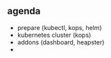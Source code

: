 ## agenda
 * prepare (kubectl, kops, helm)
 * kubernetes cluster (kops)
 * addons (dashboard, heapster)
 * 
